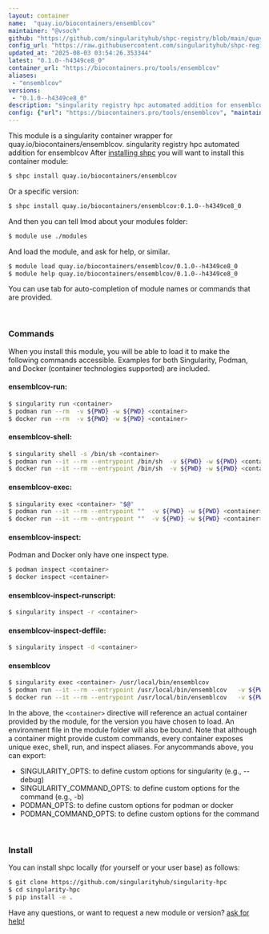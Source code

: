 ```yaml
---
layout: container
name:  "quay.io/biocontainers/ensemblcov"
maintainer: "@vsoch"
github: "https://github.com/singularityhub/shpc-registry/blob/main/quay.io/biocontainers/ensemblcov/container.yaml"
config_url: "https://raw.githubusercontent.com/singularityhub/shpc-registry/main/quay.io/biocontainers/ensemblcov/container.yaml"
updated_at: "2025-08-03 03:54:26.353344"
latest: "0.1.0--h4349ce8_0"
container_url: "https://biocontainers.pro/tools/ensemblcov"
aliases:
 - "ensemblcov"
versions:
 - "0.1.0--h4349ce8_0"
description: "singularity registry hpc automated addition for ensemblcov"
config: {"url": "https://biocontainers.pro/tools/ensemblcov", "maintainer": "@vsoch", "description": "singularity registry hpc automated addition for ensemblcov", "latest": {"0.1.0--h4349ce8_0": "sha256:12a05da63a83cf9bab2c9a7dd9651cc8831ab0f1124fb9e0ab51d48dd30ecefd"}, "tags": {"0.1.0--h4349ce8_0": "sha256:12a05da63a83cf9bab2c9a7dd9651cc8831ab0f1124fb9e0ab51d48dd30ecefd"}, "docker": "quay.io/biocontainers/ensemblcov", "aliases": {"ensemblcov": "/usr/local/bin/ensemblcov"}}
---
```


This module is a singularity container wrapper for quay.io/biocontainers/ensemblcov.
singularity registry hpc automated addition for ensemblcov
After [installing shpc](#install) you will want to install this container module:


```bash
$ shpc install quay.io/biocontainers/ensemblcov
```

Or a specific version:

```bash
$ shpc install quay.io/biocontainers/ensemblcov:0.1.0--h4349ce8_0
```

And then you can tell lmod about your modules folder:

```bash
$ module use ./modules
```

And load the module, and ask for help, or similar.

```bash
$ module load quay.io/biocontainers/ensemblcov/0.1.0--h4349ce8_0
$ module help quay.io/biocontainers/ensemblcov/0.1.0--h4349ce8_0
```

You can use tab for auto-completion of module names or commands that are provided.

<br>

### Commands

When you install this module, you will be able to load it to make the following commands accessible.
Examples for both Singularity, Podman, and Docker (container technologies supported) are included.

#### ensemblcov-run:

```bash
$ singularity run <container>
$ podman run --rm  -v ${PWD} -w ${PWD} <container>
$ docker run --rm  -v ${PWD} -w ${PWD} <container>
```

#### ensemblcov-shell:

```bash
$ singularity shell -s /bin/sh <container>
$ podman run --it --rm --entrypoint /bin/sh  -v ${PWD} -w ${PWD} <container>
$ docker run --it --rm --entrypoint /bin/sh  -v ${PWD} -w ${PWD} <container>
```

#### ensemblcov-exec:

```bash
$ singularity exec <container> "$@"
$ podman run --it --rm --entrypoint ""  -v ${PWD} -w ${PWD} <container> "$@"
$ docker run --it --rm --entrypoint ""  -v ${PWD} -w ${PWD} <container> "$@"
```

#### ensemblcov-inspect:

Podman and Docker only have one inspect type.

```bash
$ podman inspect <container>
$ docker inspect <container>
```

#### ensemblcov-inspect-runscript:

```bash
$ singularity inspect -r <container>
```

#### ensemblcov-inspect-deffile:

```bash
$ singularity inspect -d <container>
```


#### ensemblcov

```bash
$ singularity exec <container> /usr/local/bin/ensemblcov
$ podman run --it --rm --entrypoint /usr/local/bin/ensemblcov   -v ${PWD} -w ${PWD} <container> -c " $@"
$ docker run --it --rm --entrypoint /usr/local/bin/ensemblcov   -v ${PWD} -w ${PWD} <container> -c " $@"
```



In the above, the `<container>` directive will reference an actual container provided
by the module, for the version you have chosen to load. An environment file in the
module folder will also be bound. Note that although a container
might provide custom commands, every container exposes unique exec, shell, run, and
inspect aliases. For anycommands above, you can export:

 - SINGULARITY_OPTS: to define custom options for singularity (e.g., --debug)
 - SINGULARITY_COMMAND_OPTS: to define custom options for the command (e.g., -b)
 - PODMAN_OPTS: to define custom options for podman or docker
 - PODMAN_COMMAND_OPTS: to define custom options for the command

<br>

### Install

You can install shpc locally (for yourself or your user base) as follows:

```bash
$ git clone https://github.com/singularityhub/singularity-hpc
$ cd singularity-hpc
$ pip install -e .
```

Have any questions, or want to request a new module or version? [ask for help!](https://github.com/singularityhub/singularity-hpc/issues)